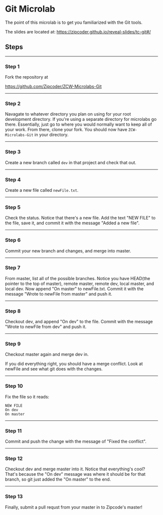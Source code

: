 # Git Microlab
The point of this microlab is to get you familiarized with the Git tools.

The slides are located at:
https://zipcoder.github.io/reveal-slides/tc-git#/

## Steps
<hr/>

### Step 1
Fork the repository at

https://github.com/Zipcoder/ZCW-Microlabs-Git
<hr/>

### Step 2
Navagate to whatever directory you plan on using for your root development directory.  If you're using a separate directory for microlabs go there.  Essentially, just go to where you would normally want to keep all of your work.  From there, clone your fork.  You should now have `ZCW-Microlabs-Git` in your directory.
<hr/>

### Step 3
Create a new branch called `dev` in that project and check that out.
<hr/>

### Step 4
Create a new file called `newFile.txt`.
<hr/>

### Step 5
Check the status.  Notice that there's a new file.
Add the text "NEW FILE" to the file, save it, and commit it with the message "Added a new file".
<hr/>

### Step 6
Commit your new branch and changes, and merge into master.
<hr/>

### Step 7
From master, list all of the possible branches.  Notice you have HEAD(the pointer to the top of master), remote master, remote dev, local master, and local dev.  Now append "On master" to newFile.txt.  Commit it with the message "Wrote to newFile from master" and push it.
<hr/>

### Step 8
Checkout dev, and append "On dev" to the file.  Commit with the message "Wrote to newFile from dev" and push it.
<hr/>

### Step 9
Checkout master again and merge dev in.

If you did everything right, you should have a merge conflict.  Look at newFile and see what git does with the changes.
<hr/>

### Step 10
Fix the file so it reads:

```
NEW FILE
On dev
On master
```
<hr/>

### Step 11
Commit and push the change with the message of "Fixed the conflict".
<hr/>

### Step 12
Checkout dev and merge master into it.  Notice that everything's cool?  That's because the "On dev" message was where it should be for that branch, so git just added the "On master" to the end.
<hr/>

### Step 13
Finally, submit a pull requst from your master in to Zipcode's master!